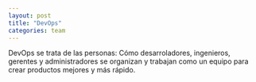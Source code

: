 ```yaml
---
layout: post
title: "DevOps"
categories: team
---
```


DevOps se trata de las personas:<!--more--> Cómo desarroladores, ingenieros, gerentes y administradores se organizan y trabajan como un equipo para crear productos mejores y más rápido.
